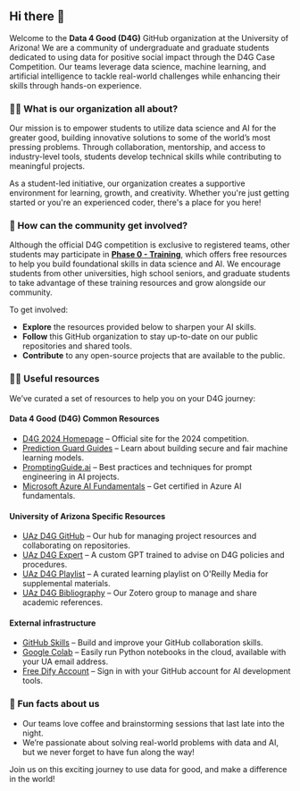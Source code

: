## Hi there 👋

Welcome to the **Data 4 Good (D4G)** GitHub organization at the University of Arizona! We are a community of undergraduate and graduate students dedicated to using data for positive social impact through the D4G Case Competition. Our teams leverage data science, machine learning, and artificial intelligence to tackle real-world challenges while enhancing their skills through hands-on experience.

### 🙋‍♀️ What is our organization all about?

Our mission is to empower students to utilize data science and AI for the greater good, building innovative solutions to some of the world’s most pressing problems. Through collaboration, mentorship, and access to industry-level tools, students develop technical skills while contributing to meaningful projects.

As a student-led initiative, our organization creates a supportive environment for learning, growth, and creativity. Whether you're just getting started or you're an experienced coder, there's a place for you here!

### 🚀 How can the community get involved?

Although the official D4G competition is exclusive to registered teams, other students may participate in **[Phase 0 - Training](https://github.com/uaz-d4g/phase0)**, which offers free resources to help you build foundational skills in data science and AI. We encourage students from other universities, high school seniors, and graduate students to take advantage of these training resources and grow alongside our community.

To get involved:
- **Explore** the resources provided below to sharpen your AI skills.
- **Follow** this GitHub organization to stay up-to-date on our public repositories and shared tools.
- **Contribute** to any open-source projects that are available to the public.

### 👩‍💻 Useful resources

We’ve curated a set of resources to help you on your D4G journey:

#### Data 4 Good (D4G) Common Resources
- [D4G 2024 Homepage](https://business.purdue.edu/events/data4good/home.php) – Official site for the 2024 competition.
- [Prediction Guard Guides](https://docs.predictionguard.com/guides-and-concepts/getting-started/quick-start) – Learn about building secure and fair machine learning models.
- [PromptingGuide.ai](https://www.promptingguide.ai/) – Best practices and techniques for prompt engineering in AI projects.
- [Microsoft Azure AI Fundamentals](https://learn.microsoft.com/en-us/credentials/certifications/azure-ai-fundamentals/?wt.mc_id=fsi_data4good_webpage_wwl&practice-assessment-type=certification) – Get certified in Azure AI fundamentals.

#### University of Arizona Specific Resources
- [UAz D4G GitHub](https://github.com/uaz-d4g) – Our hub for managing project resources and collaborating on repositories.
- [UAz D4G Expert](https://chatgpt.com/g/g-yDLQDqFa3-data4good-expert) – A custom GPT trained to advise on D4G policies and procedures.
- [UAz D4G Playlist](https://learning.oreilly.com/playlists/cd21a7c9-e5a3-4e71-80c3-c9d10a0457ee) – A curated learning playlist on O'Reilly Media for supplemental materials.
- [UAz D4G Bibliography](https://www.zotero.org/groups/5672846/uaz-d4g-24) – Our Zotero group to manage and share academic references.

#### External infrastructure
- [GitHub Skills](https://skills.github.com/) – Build and improve your GitHub collaboration skills.
- [Google Colab](https://colab.research.google.com/) – Easily run Python notebooks in the cloud, available with your UA email address.
- [Free Dify Account](https://cloud.dify.ai/signin) – Sign in with your GitHub account for AI development tools.

### 🍿 Fun facts about us

- Our teams love coffee and brainstorming sessions that last late into the night.
- We’re passionate about solving real-world problems with data and AI, but we never forget to have fun along the way!

Join us on this exciting journey to use data for good, and make a difference in the world!

